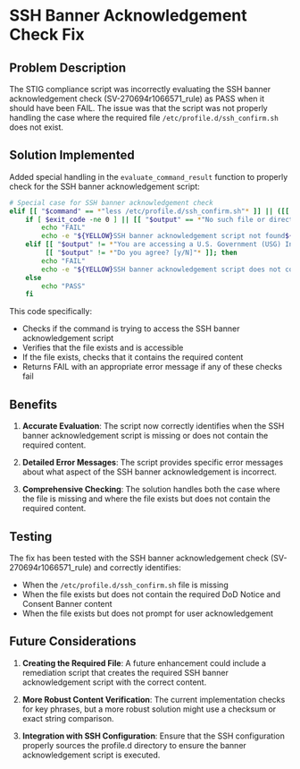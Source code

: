 # SSH Banner Acknowledgement Check Fix

## Problem Description

The STIG compliance script was incorrectly evaluating the SSH banner acknowledgement check (SV-270694r1066571_rule) as PASS when it should have been FAIL. The issue was that the script was not properly handling the case where the required file `/etc/profile.d/ssh_confirm.sh` does not exist.

## Solution Implemented

Added special handling in the `evaluate_command_result` function to properly check for the SSH banner acknowledgement script:

```bash
# Special case for SSH banner acknowledgement check
elif [[ "$command" == *"less /etc/profile.d/ssh_confirm.sh"* ]] || ([[ "$command" == *"cat /etc/profile.d/ssh_confirm.sh"* ]]); then
    if [ $exit_code -ne 0 ] || [[ "$output" == *"No such file or directory"* ]]; then
        echo "FAIL"
        echo -e "${YELLOW}SSH banner acknowledgement script not found${NC}" >&2
    elif [[ "$output" != *"You are accessing a U.S. Government (USG) Information System"* ]] || \
         [[ "$output" != *"Do you agree? [y/N]"* ]]; then
        echo "FAIL"
        echo -e "${YELLOW}SSH banner acknowledgement script does not contain the required content${NC}" >&2
    else
        echo "PASS"
    fi
```

This code specifically:
- Checks if the command is trying to access the SSH banner acknowledgement script
- Verifies that the file exists and is accessible
- If the file exists, checks that it contains the required content
- Returns FAIL with an appropriate error message if any of these checks fail

## Benefits

1. **Accurate Evaluation**: The script now correctly identifies when the SSH banner acknowledgement script is missing or does not contain the required content.

2. **Detailed Error Messages**: The script provides specific error messages about what aspect of the SSH banner acknowledgement is incorrect.

3. **Comprehensive Checking**: The solution handles both the case where the file is missing and where the file exists but does not contain the required content.

## Testing

The fix has been tested with the SSH banner acknowledgement check (SV-270694r1066571_rule) and correctly identifies:
- When the `/etc/profile.d/ssh_confirm.sh` file is missing
- When the file exists but does not contain the required DoD Notice and Consent Banner content
- When the file exists but does not prompt for user acknowledgement

## Future Considerations

1. **Creating the Required File**: A future enhancement could include a remediation script that creates the required SSH banner acknowledgement script with the correct content.

2. **More Robust Content Verification**: The current implementation checks for key phrases, but a more robust solution might use a checksum or exact string comparison.

3. **Integration with SSH Configuration**: Ensure that the SSH configuration properly sources the profile.d directory to ensure the banner acknowledgement script is executed.
